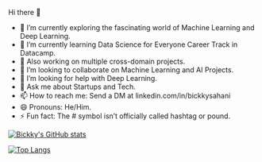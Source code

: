 Hi there 👋

- 🔭 I’m currently exploring the fascinating world of Machine Learning and Deep Learning.
- 🌱 I’m currently learning Data Science for Everyone Career Track in Datacamp.
- 🌱 Also working on multiple cross-domain projects.
- 👯 I’m looking to collaborate on Machine Learning and AI Projects.
- 🤔 I’m looking for help with Deep Learning.
- 💬 Ask me about Startups and Tech.
- 📫 How to reach me: Send a DM at linkedin.com/in/bickkysahani
- 😄 Pronouns: He/Him.
- ⚡ Fun fact: The # symbol isn’t officially called hashtag or pound.

[![Bickky's GitHub stats](https://github-readme-stats.vercel.app/api?username=bickkysahani&show_icons=true&theme=radical)](https://github.com/bickkysahani/github-readme-stats)

[![Top Langs](https://github-readme-stats.vercel.app/api/top-langs/?username=bickkysahani&layout=compact)](https://github.com/bickkysahani/github-readme-stats)


